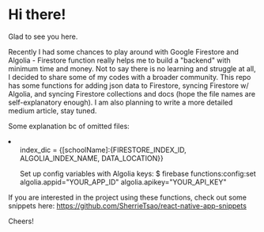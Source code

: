 # Hi there! 

Glad to see you here. 

Recently I had some chances to play around with Google Firestore and Algolia - Firestore function really helps me to build a "backend" with minimum time and money. Not to say there is no learning and struggle at all, I decided to share some of my codes with a broader community. This repo has some functions for adding json data to Firestore, syncing Firestore w/ Algolia, and syncing Firestore collections and docs (hope the file names are self-explanatory enough). I am also planning to write a more detailed medium article, stay tuned. 

Some explanation bc of omitted files:
<li>
  <ul>index_dic = {[schoolName]:{FIRESTORE_INDEX_ID, ALGOLIA_INDEX_NAME, DATA_LOCATION}}</ul>
  <ul>Set up config variables with Algolia keys: $ firebase functions:config:set algolia.appid="YOUR_APP_ID" algolia.apikey="YOUR_API_KEY"</ul>
</li>

If you are interested in the project using these functions, check out some snippets here: https://github.com/SherrieTsao/react-native-app-snippets

Cheers! 
